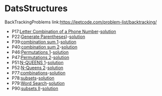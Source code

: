 # DatsStructures
BackTrackingProblems link:https://leetcode.com/problem-list/backtracking/

* P17:[Letter Combination of a Phone Number](BackTracking-md/P17.md)-[solution](BackTracking/P17.py)
* P22:[Generate Parentheses](BackTracking-md/P22.md))-[solution](BackTracking/P17.py)
* P39:[combination sum 1](BackTracking-md/P39.md)-[solution](BackTracking/P39.py)
* P40:[combination sum 2](BackTracking-md/P40.md)-[solution](BackTracking/P40.py)
* P46:[Permutations 1](BackTracking-md/P46.md)-[solution](BackTracking/P46.py)
* P47:[Permutations 2](BackTracking-md/P47.md)-[solution](BackTracking/P47.py)
* P51:[N-QUEENS 1](BackTracking-md/P51.md)-[solution](BackTracking/P51.py)
* P52:[N-Queens 2](BackTracking-md/P52.md)-[solution](BackTracking/P52.py)
* P77:[combinations](BackTracking-md/P77.md)-[solution](BackTracking/P77.py)
* P78:[subsets](BackTracking-md/P78.md)-[solution](BackTracking/P78.py)
* P79:[Word Search](BackTracking-md/P79.md)-[solution](BackTracking/P79.py)
* P90:[subsets II](BackTracking-md/P90.md)-[solution](BackTracking/P90.py)
